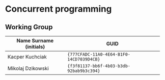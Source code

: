 # Concurrent programming

## Working Group

| Name Surname (initials) | GUID                                     |
| ----------------------- | ---------------------------------------- |
| Kacper Kuchciak         | `{777CFADC-11A0-4E64-B1F0-14CD7039D4CB}` |
| Mikolaj Dzikowski            | `{f3f81137-bb6f-4b03-b3db-92bab9b3c394}` |
